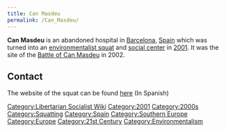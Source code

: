```yaml
---
title: Can Masdeu
permalink: /Can_Masdeu/
---
```


**Can Masdeu** is an abandoned hospital in
[Barcelona](Barcelona_Squat's.md "wikilink"), [Spain](Spain.md "wikilink")
which was turned into an [environmentalist
squat](List_of_Squats.md "wikilink") and [social
center](Social_Center.md "wikilink") in
[2001](Timeline_of_Libertarian_Socialism.md "wikilink"). It was the site of
the [Battle of Can Masdeu](Battle_of_Can_Masdeu.md "wikilink") in 2002.

## Contact

The website of the squat can be found [here](https://www.canmasdeu.net/)
(In Spanish)

[Category:Libertarian Socialist
Wiki](Category:Libertarian_Socialist_Wiki.md "wikilink")
[Category:2001](Category:2001.md "wikilink")
[Category:2000s](Category:2000s.md "wikilink")
[Category:Squatting](Category:Squatting.md "wikilink")
[Category:Spain](Category:Spain.md "wikilink") [Category:Southern
Europe](Category:Southern_Europe.md "wikilink")
[Category:Europe](Category:Europe.md "wikilink") [Category:21st
Century](Category:21st_Century.md "wikilink")
[Category:Environmentalism](Category:Environmentalism.md "wikilink")